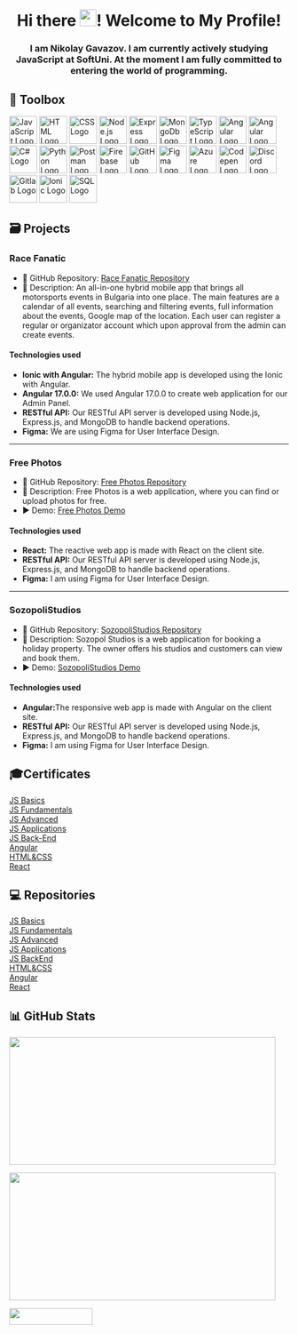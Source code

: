 <h1 align="center">Hi there <img src="https://raw.githubusercontent.com/MartinHeinz/MartinHeinz/master/wave.gif" height="30px" style="max-width: 100%; display: inline-block;" data-target="animated-image.originalImage">! Welcome to My Profile!</h1>

<h3 align="center">I am Nikolay Gavazov.
I am currently actively studying JavaScript at SoftUni. 
At the moment I am fully committed to entering the world of programming. </h3>


🧰 Toolbox
---
<a href='https://www.javascript.com/'><img src='https://skillicons.dev/icons?i=javascript' alt='JavaScript Logo' width='50px' height='50px'/></a>
<a href='https://developer.mozilla.org/en-US/docs/Web/HTML'><img src='https://skillicons.dev/icons?i=html' alt='HTML Logo' width='50px' height='50px'/></a>
<a href='https://developer.mozilla.org/en-US/docs/Web/CSS'><img src='https://skillicons.dev/icons?i=css' alt='CSS Logo' width='50px' height='50px'/></a>
<a href='https://nodejs.org/en'><img src='https://skillicons.dev/icons?i=nodejs' alt='Node.js Logo' width='50px' height='50px'/></a>
<a href='https://expressjs.com/'><img src='https://skillicons.dev/icons?i=express' alt='Express Logo' width='50px' height='50px'/></a>
<a href='https://www.mongodb.com/'><img src='https://skillicons.dev/icons?i=mongodb' alt='MongoDb Logo' width='50px' height='50px'/></a>
<a href='https://www.typescriptlang.org/'><img src='https://skillicons.dev/icons?i=typescript' alt='TypeScript Logo' width='50px' height='50px'/></a>
<a href='https://angular.io/'><img src='https://skillicons.dev/icons?i=angular' alt='Angular Logo' width='50px' height='50px'/></a>
<a href='https://react.dev/'><img src='https://skillicons.dev/icons?i=react' alt='Angular Logo' width='50px' height='50px'/></a>
<a href='https://dotnet.microsoft.com/en-us/apps/aspnet'><img src='https://skillicons.dev/icons?i=cs' alt='C# Logo' width='50px' height='50px'/></a>
<a href='https://www.python.org/'><img src='https://skillicons.dev/icons?i=python' alt='Python Logo' width='50px' height='50px'/></a>
<a href='https://www.postman.com/'><img src='https://skillicons.dev/icons?i=postman' alt='Postman Logo' width='50px' height='50px'/></a>
<a href='https://firebase.google.com/'><img src='https://skillicons.dev/icons?i=firebase' alt='Firebase Logo' width='50px' height='50px'/></a>
<a href='https://github.com/'><img src='https://skillicons.dev/icons?i=github' alt='GitHub Logo' width='50px' height='50px'/></a>
<a href='https://figma.com/'><img src='https://skillicons.dev/icons?i=figma' alt='Figma Logo' width='50px' height='50px'/></a>
<a href='https://azure.microsoft.com/en-us'><img src='https://skillicons.dev/icons?i=azure' alt='Azure Logo' width='50px' height='50px'/></a>
<a href='https://codepen.io/'><img src='https://skillicons.dev/icons?i=codepen' alt='Codepen Logo' width='50px' height='50px'/></a>
<a href='https://discord.com/'><img src='https://skillicons.dev/icons?i=discord' alt='Discord Logo' width='50px' height='50px'/></a>
<a href='https://about.gitlab.com/'><img src='https://skillicons.dev/icons?i=gitlab' alt='Gitlab Logo' width='50px' height='50px'/></a>
<a href='https://ionicframework.com/'><img src='https://www.svgrepo.com/show/353912/ionic-icon.svg' alt='Ionic Logo' width='50px' height='50px'/></a>
<a href='https://www.mysql.com/'><img src='https://skillicons.dev/icons?i=mysql' alt='SQL Logo' width='50px' height='50px'/></a>

<h2>🗃️ Projects</h2>

<h3>Race Fanatic</h3>
<ul>
  <li><div>📁 GitHub Repository: <a target="_new" href="https://github.com/Getsov/Motorsport-Events-App">Race Fanatic Repository</a></div></li>
  <li><div>📃 Description: An all-in-one hybrid mobile app that brings all motorsports events in Bulgaria into one place. The main features are a calendar of all events, searching and filtering events, full information about the events, Google map of the location. Each user can register a regular or organizator account which upon approval from the admin can create events.</div></li>
</ul>
<h4>Technologies used</h4>
<ul>
  <li><strong>Ionic with Angular:</strong> The hybrid mobile app is developed using the Ionic with Angular.</li>
  <li><strong>Angular 17.0.0:</strong> We used Angular 17.0.0 to create web application for our Admin Panel.</li>
  <li><strong>RESTful API:</strong> Our RESTful API server is developed using Node.js, Express.js, and MongoDB to handle backend operations.</li>
  <li><strong>Figma:</strong> We are using Figma for User Interface Design.</li>
</ul>

---

<h3>Free Photos</h3>
<ul>
  <li><div>📁 GitHub Repository: <a target="_new" href="https://github.com/Nikolay-Gavazov/SoftUni/tree/main/React/React%20Final%20Project">Free Photos Repository</a></div></li>
  <li><div>📃 Description: Free Photos is a web application, where you can find or upload photos for free.</div></li>
  <li><div>▶️ Demo: <a target="_new" href="https://free-photos-ac0ea.web.app/">Free Photos Demo</a></div></li>
</ul>
<h4>Technologies used</h4>
<ul>
  <li><strong>React:</strong> The reactive web app is made with React on the client site.</li>
  <li><strong>RESTful API:</strong> Our RESTful API server is developed using Node.js, Express.js, and MongoDB to handle backend operations.</li>
  <li><strong>Figma:</strong> I am using Figma for User Interface Design.</li>
</ul>

---

<h3>SozopoliStudios</h3>
<ul>
  <li><div>📁 GitHub Repository: <a target="_new" href="https://github.com/Nikolay-Gavazov/SozopoliStudios">SozopoliStudios Repository</a></div></li>
  <li><div>📃 Description: Sozopol Studios is a web application for booking a holiday property. The owner offers his studios and customers can view and book them.</div></li>
  <li><div>▶️ Demo: <a target="_new" href="https://sozopolistudios.web.app/">SozopoliStudios Demo</a></div></li>
</ul>
<h4>Technologies used</h4>
<ul>
  <li><strong>Angular:</strong>The responsive web app is made with Angular on the client site.</li>
  <li><strong>RESTful API:</strong> Our RESTful API server is developed using Node.js, Express.js, and MongoDB to handle backend operations.</li>
  <li><strong>Figma:</strong> I am using Figma for User Interface Design.</li>
</ul>

<h2>🎓Certificates</h2>
<div><a target="_new" href="https://softuni.bg/certificates/certificates/converttoimage/137474?code=b24c3139">JS Basics</a></div>
<div><a href='https://softuni.bg/certificates/certificates/converttoimage/149490?code=21e0f7e9'>JS Fundamentals</a></div>
<div><a href='https://softuni.bg/certificates/certificates/converttoimage/160072?code=dac34f39'>JS Advanced</a></div>
<div><a href='https://softuni.bg/certificates/certificates/converttoimage/167752?code=781b7690'>JS Applications</a></div>
<div><a href='https://softuni.bg/certificates/certificates/converttoimage/175229?code=aeeca5bb'>JS Back-End</a></div>
<div><a href='https://softuni.bg/certificates/certificates/converttoimage/182993?code=6a015746'>Angular</a></div>
<div><a href='https://softuni.bg/certificates/certificates/converttoimage/191026?code=fe681870'>HTML&CSS</a></div>
<div><a href='https://softuni.bg/certificates/certificates/converttoimage/197926?code=60542fed'>React</a></div>

<h2>💻 Repositories</h2>
<div><a target="_new" href="https://github.com/Nikolay-Gavazov/SoftUni/tree/main/JS%20Basics">JS Basics</a></div>
<div><a target="_new" href="https://github.com/Nikolay-Gavazov/SoftUni/tree/main/JS%20Fundamentals">JS Fundamentals</a></div>
<div><a target="_new" href="https://github.com/Nikolay-Gavazov/SoftUni/tree/main/JS%20Advanced">JS Advanced</a></div>
<div><a target="_new" href="https://github.com/Nikolay-Gavazov/SoftUni/tree/main/JS%20Applications">JS Applications</a></div>
<div><a target="_new" href="https://github.com/Nikolay-Gavazov/SoftUni/tree/main/JS%20BackEnd">JS BackEnd</a></div>
<div><a target="_new" href="https://github.com/Nikolay-Gavazov/SoftUni/tree/main/HTML%26CSS">HTML&CSS</a></div>
<div><a target="_new" href="https://github.com/Nikolay-Gavazov/SoftUni/tree/main/Angular">Angular</a></div>
<div><a target="_new" href="https://github.com/Nikolay-Gavazov/SoftUni/tree/main/React">React</a></div>

📊 GitHub Stats
---

<a href='https://github.com/Nikolay-Gavazov'><img src='https://github-readme-stats.vercel.app/api?username=Nikolay-Gavazov&theme=vue-dark&show_icons=true&hide_border=true&count_private=true' width='480px' height='230px'/></a>

<a href='https://github.com/Nikolay-Gavazov'><img src='https://github-readme-stats.vercel.app/api/top-langs/?username=Nikolay-Gavazov&theme=vue-dark&show_icons=true&hide_border=true&layout=compact' width='480px' height='230px'/></a>

<a href='https://github.com/Nikolay-Gavazov'><img src='https://komarev.com/ghpvc/?username=nikolay-gavazov&color=blue' width="150px" height="30px"/></a>

